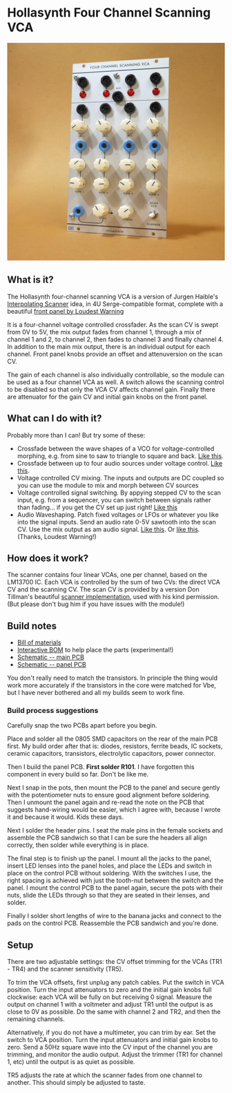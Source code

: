 # Hollasynth Four Channel Scanning VCA

![Scanner4 photo](LWHollasynthScanner.jpg)

##  What is it?

The Hollasynth four-channel scanning VCA is a version of Jurgen Haible's [Interpolating Scanner](http://jhaible.com/legacy/tonline_stuff/jh_ipscan.html) idea, in 4U Serge-compatible format, complete with a beautiful [front panel by Loudest Warning](http://www.loudestwarning.co.uk/portfolio/hollasynth-four-channel-scanning-vca/)

It is a four-channel voltage controlled crossfader. As the scan CV is swept from 0V to 5V, the mix output fades from channel 1, through a mix of channel 1 and 2, to channel 2, then fades to channel 3 and finally channel 4. In addition to the main mix output, there is an individual output for each channel. Front panel knobs provide an offset and attenuversion on the scan CV. 

The gain of each channel is also individually controllable, so the module can be used as a four channel VCA as well. A switch allows the scanning control to be disabled so that only the VCA CV affects channel gain. Finally there are attenuator for the gain CV and initial gain knobs on the front panel.

##  What can I do with it?

Probably more than I can! But try some of these: 

 - Crossfade between the wave shapes of a VCO for voltage-controlled morphing, e.g. from sine to saw to triangle to square and back. [Like this](https://www.instagram.com/p/BirFW7LH1m0). 
 - Crossfade between up to four audio sources under voltage control. [Like this](https://www.instagram.com/p/BjSySMzl3wC). 
 - Voltage controlled CV mixing. The inputs and outputs are DC coupled so you can use the module to mix and morph between CV sources
 - Voltage controlled signal switching. By appying stepped CV to the scan input, e.g. from a sequencer, you can switch between signals rather than fading... if you get the CV set up just right! [Like this](https://www.instagram.com/p/B3zDKIghS05)
 - Audio Waveshaping. Patch fixed voltages or LFOs or whatever you like into the signal inputs. Send an audio rate 0-5V sawtooth into the scan CV. Use the mix output as am audio signal. [Like this](https://www.instagram.com/p/B0DVsC0BeaG). Or [like this](https://www.instagram.com/p/B0B6jHVB5n4). (Thanks, Loudest Warning!)

## How does it work?

The scanner contains four linear VCAs, one per channel, based on the LM13700 IC. Each VCA is controlled by the sum of two CVs: the direct VCA CV and the scanning CV. The scan CV is provided by a version Don Tillman's beautiful [scanner implementation](http://till.com/articles/scanner/index.html), used with his kind permission. (But please don't bug him if you have issues with the module!)

## Build notes

 - [Bill of materials](bom.pdf) 
 - [Interactive BOM](ibom.html) to help place the parts (experimental!)
 - [Schematic -- main PCB](hollasynthscannermain.pdf)
 - [Schematic -- panel PCB](hollasynthscannerpanelpcb.pdf)

You don't really need to match the transistors. In principle the thing would work more accurately if the transistors in the core were matched for Vbe, but I have never bothered and all my builds seem to work fine. 


### Build process suggestions

Carefully snap the two PCBs apart before you begin.

Place and solder all the 0805 SMD capacitors on the rear of the main PCB first. My build order after that is: diodes, resistors, ferrite beads, IC sockets, ceramic capacitors, transistors, electrolytic capacitors, power connector.

Then I build the panel PCB. **First solder R101**. I have forgotten this component in every build so far. Don't be like me. 

Next I snap in the pots, then mount the PCB to the panel and secure gently with the potentiometer nuts to ensure good alignment before soldering. Then I unmount the panel again and re-read the note on the PCB that suggests hand-wiring would be easier, which I agree with, because I wrote it and because it would. Kids these days. 

Next I solder the header pins. I seat the male pins in the female sockets and assemble the PCB sandwich so that I can be sure the headers all align correctly, then solder while everything is in place. 

The final step is to finish up the panel. I mount all the jacks to the panel, insert LED lenses into the panel holes, and place the LEDs and switch in place on the control PCB without soldering. With the switches I use, the right spacing is achieved with just the tooth-nut between the switch and the panel. I mount the control PCB to the panel again, secure the pots with their nuts, slide the LEDs through so that they are seated in their lenses, and solder.

Finally I solder short lengths of wire to the banana jacks and connect to the pads on the control PCB. Reassemble the PCB sandwich and you're done.

## Setup

There are two adjustable settings: the CV offset trimming for the VCAs (TR1 - TR4) and the scanner sensitivity (TR5).

To trim the VCA offsets, first unplug any patch cables. Put the switch in VCA position. Turn the input attenuators to zero and the initial gain knobs full clockwise: each VCA will be fully on but receiving 0 signal. Measure the output on channel 1 with a voltmeter and adjust TR1 until the output is as close to 0V as possible. Do the same with channel 2 and TR2, and then the remaining channels.

Alternatively, if you do not have a multimeter, you can trim by ear. Set the switch to VCA position. Turn the input attenuators and initial gain knobs to zero. Send a 50Hz square wave into the CV input of the channel you are trimming, and monitor the audio output. Adjust the trimmer (TR1 for channel 1, etc) until the output is as quiet as possible.

TR5 adjusts the rate at which the scanner fades from one channel to another. This should simply be adjusted to taste.







